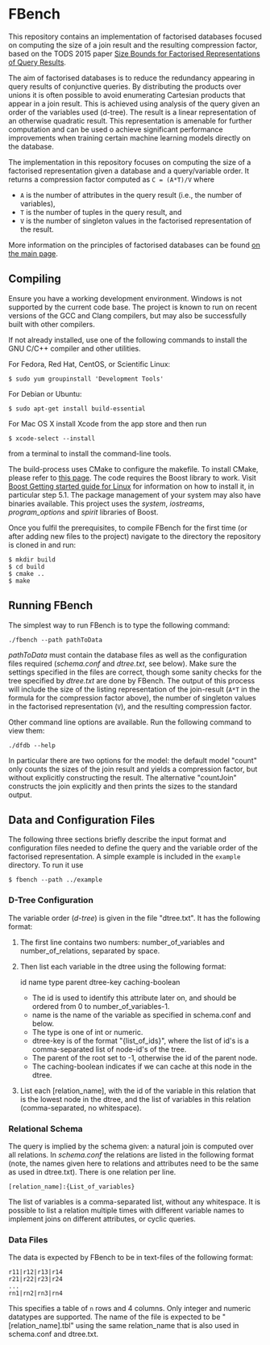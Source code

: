 # FBench

This repository contains an implementation of factorised databases focused on computing the size of a join result and the resulting compression factor, based on the TODS 2015 paper [Size Bounds for Factorised Representations of Query Results](http://www.cs.ox.ac.uk/dan.olteanu/papers/oz-tods15.pdf).

The aim of factorised databases is to reduce the redundancy appearing in query results of conjunctive queries. By distributing the products over unions it is often possible to avoid enumerating Cartesian products that appear in a join result. This is achieved using analysis of the query given an order of the variables used (d-tree). The result is a linear representation of an otherwise quadratic result. This representation is amenable for further computation and can be used o achieve significant performance improvements when training certain machine learning models directly on the database.

The implementation in this repository focuses on computing the size of a factorised representation given a database and a query/variable order. It returns a compression factor computed as  `C = (A*T)/V` where

* `A` is the number of attributes in the query result (i.e., the number of variables),
* `T` is the number of tuples in the query result, and
* `V` is the number of singleton values in the factorised representation of the result.

More information on the principles of factorised databases can be found [on the main page](https://fdbresearch.github.io/principles.html).

## Compiling

Ensure you have a working development environment. Windows is not supported by the current code base. The project is known to run on recent versions of the GCC and Clang compilers, but may also be successfully built with other compilers. 

If not already installed, use one of the following commands to install the GNU C/C++ compiler and other utilities.

For Fedora, Red Hat, CentOS, or Scientific Linux:
```
$ sudo yum groupinstall 'Development Tools'
```

For Debian or Ubuntu:
```
$ sudo apt-get install build-essential
```

For Mac OS X install Xcode from the app store and then run
```
$ xcode-select --install
```
from a terminal to install the command-line tools.

The build-process uses CMake to configure the makefile. To install CMake, please refer to [this page](https://cmake.org/install/). The code requires the Boost library to work. Visit [Boost Getting started guide for Linux](http://www.boost.org/doc/libs/1_61_0/more/getting_started/unix-variants.html) for information on how to install it, in particular step 5.1. The package management of your system may also have binaries available. This project uses the *system*, *iostreams*, *program_options* and *spirit* libraries of Boost.

Once you fulfil the prerequisites, to compile FBench for the first time (or after adding new files to the project) navigate to the directory the repository is cloned in and run:
```
$ mkdir build
$ cd build
$ cmake ..
$ make
```

## Running FBench

The simplest way to run FBench is to type the following command:
```
./fbench --path pathToData
```

*pathToData* must contain the database files as well as the configuration files required (*schema.conf* and *dtree.txt*, see below). Make sure the settings specified in the files are correct, though some sanity checks for the tree specified by *dtree.txt* are done by FBench. The output of this process will include the size of the listing representation of the join-result (`A*T` in the formula for the compression factor above), the number of singleton values in the factorised representation (`V`), and the resulting compression factor.

Other command line options are available. Run the following command to view them:
```
./dfdb --help
```

In particular there are two options for the model: the default model "count" only counts the sizes of the join result and yields a compression factor, but without explicitly constructing the result. The alternative "countJoin" constructs the join explicitly and then prints the sizes to the standard output.

## Data and Configuration Files

The following three sections briefly describe the input format and configuration files needed to define the query and the variable order of the factorised representation. A simple example is included in the `example` directory. To run it use
```
$ fbench --path ../example
```

### D-Tree Configuration

The variable order (*d-tree*) is given in the file "dtree.txt". It has the following format:

1. The first line contains two numbers: number_of_variables and number_of_relations, separated by space.
1. Then list each variable in the dtree using the following format:
   
   id name type parent dtree-key caching-boolean
   * The id is used to identify this attribute later on, and should be ordered from 0 to number_of_variables-1.
   * name is the name of the variable as specified in schema.conf and below.
   * The type is one of int or numeric.
   * dtree-key is of the format "{list_of_ids}", where the list of id's is a comma-separated list of node-id's of the tree.
   * The parent of the root set to -1, otherwise the id of the parent node.
   * The caching-boolean indicates if we can cache at this node in the dtree.
1. List each [relation_name], with the id of the variable in this relation that is the lowest node in the dtree, and the list of variables in this relation (comma-separated, no whitespace).

### Relational Schema

The query is implied by the schema given: a natural join is computed over all relations. In *schema.conf* the relations are listed in the following format (note, the names given here to relations and attributes need to be the same as used in dtree.txt). There is one relation per line.
```
[relation_name]:{List_of_variables}
```

The list of variables is a comma-separated list, without any whitespace. It is possible to list a relation multiple times with different variable names to implement joins on different attributes, or cyclic queries.

### Data Files

The data is expected by FBench to be in text-files of the following format:
```
r11|r12|r13|r14
r21|r22|r23|r24
...
rn1|rn2|rn3|rn4
```

This specifies a table of `n` rows and 4 columns. Only integer and numeric datatypes are supported. The name of the file is expected to be "[relation_name].tbl" using the same relation_name that is also used in schema.conf and dtree.txt.
